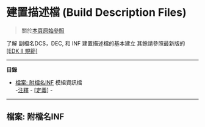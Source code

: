 # 建置描述檔 (Build Description Files)

>關於[本頁原始參照](https://github.com/tianocore/tianocore.github.io/wiki/Build-Description-Files)

了解 副檔名DCS，DEC, 和 INF 建置描述檔的基本建立
其餘請參照最新版的 [[EDK II 規範]](https://github.com/tianocore/tianocore.github.io/wiki/EDK-II-Specifications)

***

 __**目錄**__
 * [檔案: 附檔名INF](#檔案:附檔名INF) 模組資訊檔 <BR>
   -[注釋](#注釋) - [\[定義\]](#定義) - 


 ***

 ## 檔案: 附檔名INF